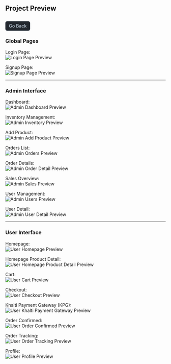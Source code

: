 ## Project Preview
<a href="../README.md" style="display: inline-block; padding: 5px 10px; background-color: #22272e; color: #adbac7; border-radius: 6px; text-decoration: none; font-weight: 600; margin-top: 10px; border: 1px solid #373e47; box-shadow: 0 1px 0 #373e47;">Go Back</a>
### Global Pages

Login Page:  
<img src="../img/ss/login.png" alt="Login Page Preview">

Signup Page:  
<img src="../img/ss/signup.png" alt="Signup Page Preview">

---

### Admin Interface

Dashboard:  
<img src="../img/ss/admin-dashboard.png" alt="Admin Dashboard Preview">

Inventory Management:  
<img src="../img/ss/admin-inv.png" alt="Admin Inventory Preview">

Add Product:  
<img src="../img/ss/admin-add.png" alt="Admin Add Product Preview">

Orders List:  
<img src="../img/ss/admin-order.png" alt="Admin Orders Preview">

Order Details:  
<img src="../img/ss/admin-order-detail.png" alt="Admin Order Detail Preview">

Sales Overview:  
<img src="../img/ss/admin-sales.png" alt="Admin Sales Preview">

User Management:  
<img src="../img/ss/admin-user.png" alt="Admin Users Preview">

User Detail:  
<img src="../img/ss/admin-user-detail.png" alt="Admin User Detail Preview">

---

### User Interface

Homepage:  
<img src="../img/ss/user-homepage.png" alt="User Homepage Preview">

Homepage Product Detail:  
<img src="../img/ss/user-homepage-detail.png" alt="User Homepage Product Detail Preview">

Cart:  
<img src="../img/ss/user-cart.png" alt="User Cart Preview">

Checkout:  
<img src="../img/ss/user-checkout.png" alt="User Checkout Preview">

Khalti Payment Gateway (KPG):  
<img src="../img/ss/user-KPG.png" alt="User Khalti Payment Gateway Preview">

Order Confirmed:  
<img src="../img/ss/user-order_confirmed.png" alt="User Order Confirmed Preview">

Order Tracking:  
<img src="../img/ss/user-order-tracking.png" alt="User Order Tracking Preview">

Profile:  
<img src="../img/ss/user-profile.png" alt="User Profile Preview">
<br>